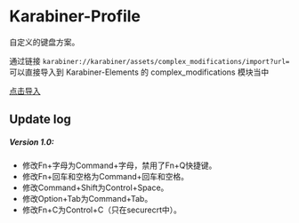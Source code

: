 # Karabiner-Profile

自定义的键盘方案。

通过链接 `karabiner://karabiner/assets/complex_modifications/import?url=` 可以直接导入到 Karabiner-Elements 的 complex_modifications 模块当中

[点击导入](karabiner://karabiner/assets/complex_modifications/import?url=https://raw.githubusercontent.com/clm0081/karabiner-profile/master/RomansProfile.json) 

## Update log
  
##### Version 1.0: 

* 修改Fn+字母为Command+字母，禁用了Fn+Q快捷键。
* 修改Fn+回车和空格为Command+回车和空格。
* 修改Command+Shift为Control+Space。
* 修改Option+Tab为Command+Tab。
* 修改Fn+C为Control+C（只在securecrt中）。